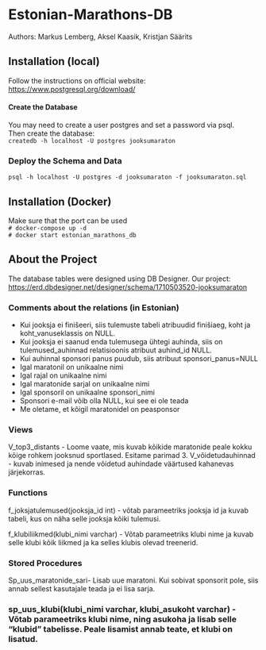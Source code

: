 # Estonian-Marathons-DB
Authors: Markus Lemberg, Aksel Kaasik, Kristjan Säärits

## Installation (local)
Follow the instructions on official website: https://www.postgresql.org/download/

#### Create the Database
You may need to create a user postgres and set a password via psql. <br>
Then create the database: <br>
```createdb -h localhost -U postgres jooksumaraton```

### Deploy the Schema and Data
```psql -h localhost -U postgres -d jooksumaraton -f jooksumaraton.sql```

## Installation (Docker)
Make sure that the port can be used <br>
```# docker-compose up -d```
<br>
```# docker start estonian_marathons_db```


## About the Project

The database tables were designed using DB Designer. Our project: https://erd.dbdesigner.net/designer/schema/1710503520-jooksumaraton 

### Comments about the relations (in Estonian)
* Kui jooksja ei finišeeri, siis tulemuste tabeli atribuudid finišiaeg, koht ja koht_vanuseklassis on NULL.
* Kui jooksja ei saanud enda tulemusega ühtegi auhinda, siis on tulemused_auhinnad relatisioonis atribuut auhind_id NULL.
* Kui auhinnal sponsori panus puudub, siis atribuut sponsori_panus=NULL
* Igal maratonil on unikaalne nimi
* Igal rajal on unikaalne nimi
* Igal maratonide sarjal on unikaalne nimi
* Igal sponsoril on unikaalne sponsori_nimi
* Sponsori e-mail võib olla NULL, kui see ei ole teada
* Me oletame, et kõigil maratonidel on peasponsor

### Views
V_top3_distants - Loome vaate, mis kuvab kõikide maratonide peale kokku kõige rohkem jooksnud sportlased. Esitame parimad 3.
V_võidetudauhinnad - kuvab inimesed ja nende võidetud auhindade väärtused kahanevas järjekorras.

### Functions 
f_joksjatulemused(jooksja_id int) - võtab parameetriks jooksja id ja kuvab tabeli, kus on näha selle jooksja kõiki tulemusi.

f_klubiliikmed(klubi_nimi varchar) - Võtab parameetriks klubi nime ja kuvab selle klubi kõik liikmed ja ka selles klubis olevad treenerid.

### Stored Procedures
Sp_uus_maratonide_sari- Lisab uue maratoni. Kui sobivat sponsorit pole, siis annab sellest kasutajale teada ja ei lisa sarja.
### sp_uus_klubi(klubi_nimi varchar, klubi_asukoht varchar) - Võtab parameetriks klubi nime, ning asukoha ja lisab selle “klubid” tabelisse. Peale lisamist annab teate, et klubi on lisatud.
